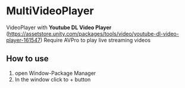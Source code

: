 # MultiVideoPlayer
VideoPlayer with **Youtube DL Video Player** (https://assetstore.unity.com/packages/tools/video/youtube-dl-video-player-161547)
Require AVPro to play live streaming videos 
## How to use
1. open Window-Package Manager
2. In the window click to + button